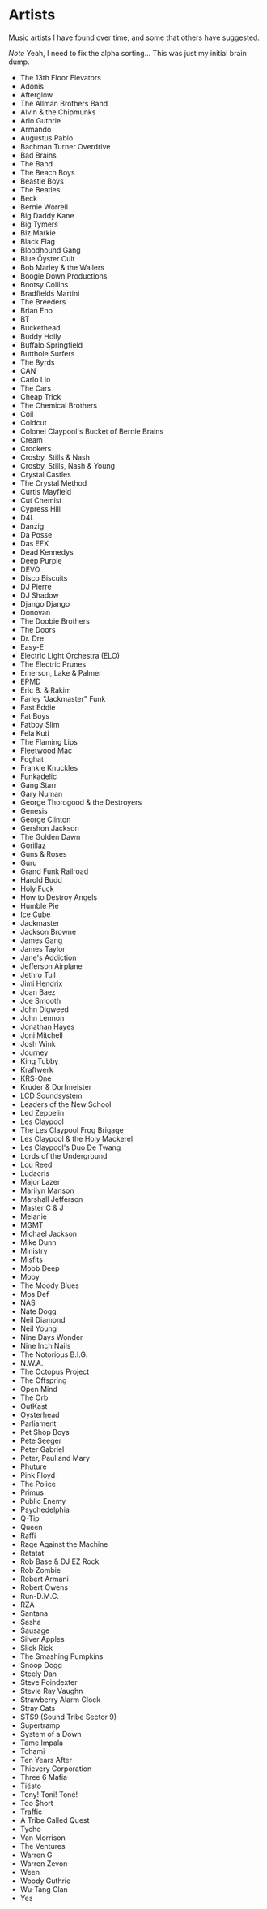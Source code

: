 # Artists
Music artists I have found over time, and some that others have suggested.

*Note* Yeah, I need to fix the alpha sorting... This was just my initial brain dump.

- The 13th Floor Elevators
- Adonis
- Afterglow
- The Allman Brothers Band
- Alvin & the Chipmunks
- Arlo Guthrie
- Armando
- Augustus Pablo
- Bachman Turner Overdrive
- Bad Brains
- The Band
- The Beach Boys
- Beastie Boys
- The Beatles
- Beck
- Bernie Worrell
- Big Daddy Kane
- Big Tymers
- Biz Markie
- Black Flag
- Bloodhound Gang
- Blue Öyster Cult
- Bob Marley & the Wailers
- Boogie Down Productions
- Bootsy Collins
- Bradfields Martini
- The Breeders
- Brian Eno
- BT
- Buckethead
- Buddy Holly
- Buffalo Springfield
- Butthole Surfers
- The Byrds
- CAN
- Carlo Lio
- The Cars
- Cheap Trick
- The Chemical Brothers
- Coil
- Coldcut
- Colonel Claypool's Bucket of Bernie Brains
- Cream
- Crookers
- Crosby, Stills & Nash
- Crosby, Stills, Nash & Young
- Crystal Castles
- The Crystal Method
- Curtis Mayfield
- Cut Chemist
- Cypress Hill
- D4L
- Danzig
- Da Posse
- Das EFX
- Dead Kennedys
- Deep Purple
- DEVO
- Disco Biscuits
- DJ Pierre
- DJ Shadow
- Django Django
- Donovan
- The Doobie Brothers
- The Doors
- Dr. Dre
- Easy-E
- Electric Light Orchestra (ELO)
- The Electric Prunes
- Emerson, Lake & Palmer
- EPMD
- Eric B. & Rakim
- Farley "Jackmaster" Funk
- Fast Eddie
- Fat Boys
- Fatboy Slim
- Fela Kuti
- The Flaming Lips
- Fleetwood Mac
- Foghat
- Frankie Knuckles
- Funkadelic
- Gang Starr
- Gary Numan
- George Thorogood & the Destroyers
- Genesis
- George Clinton
- Gershon Jackson
- The Golden Dawn
- Gorillaz
- Guns & Roses
- Guru
- Grand Funk Railroad
- Harold Budd
- Holy Fuck
- How to Destroy Angels
- Humble Pie
- Ice Cube
- Jackmaster
- Jackson Browne
- James Gang
- James Taylor
- Jane's Addiction
- Jefferson Airplane
- Jethro Tull
- Jimi Hendrix
- Joan Baez
- Joe Smooth
- John Digweed
- John Lennon
- Jonathan Hayes
- Joni Mitchell
- Josh Wink
- Journey
- King Tubby
- Kraftwerk
- KRS-One
- Kruder & Dorfmeister
- LCD Soundsystem
- Leaders of the New School
- Led Zeppelin
- Les Claypool
- The Les Claypool Frog Brigage
- Les Claypool & the Holy Mackerel
- Les Claypool's Duo De Twang
- Lords of the Underground
- Lou Reed
- Ludacris
- Major Lazer
- Marilyn Manson
- Marshall Jefferson
- Master C & J
- Melanie
- MGMT
- Michael Jackson
- Mike Dunn
- Ministry
- Misfits
- Mobb Deep
- Moby
- The Moody Blues
- Mos Def
- NAS
- Nate Dogg
- Neil Diamond
- Neil Young
- Nine Days Wonder
- Nine Inch Nails
- The Notorious B.I.G.
- N.W.A.
- The Octopus Project
- The Offspring
- Open Mind
- The Orb
- OutKast
- Oysterhead
- Parliament
- Pet Shop Boys
- Pete Seeger
- Peter Gabriel
- Peter, Paul and Mary
- Phuture
- Pink Floyd
- The Police
- Primus
- Public Enemy
- Psychedelphia
- Q-Tip
- Queen
- Raffi
- Rage Against the Machine
- Ratatat
- Rob Base & DJ EZ Rock
- Rob Zombie
- Robert Armani
- Robert Owens
- Run-D.M.C.
- RZA
- Santana
- Sasha
- Sausage
- Silver Apples
- Slick Rick
- The Smashing Pumpkins
- Snoop Dogg
- Steely Dan
- Steve Poindexter
- Stevie Ray Vaughn
- Strawberry Alarm Clock
- Stray Cats
- STS9 (Sound Tribe Sector 9)
- Supertramp
- System of a Down
- Tame Impala
- Tchami
- Ten Years After
- Thievery Corporation
- Three 6 Mafia
- Tiësto
- Tony! Toni! Toné! 
- Too $hort
- Traffic
- A Tribe Called Quest
- Tycho
- Van Morrison
- The Ventures
- Warren G
- Warren Zevon
- Ween
- Woody Guthrie
- Wu-Tang Clan
- Yes
